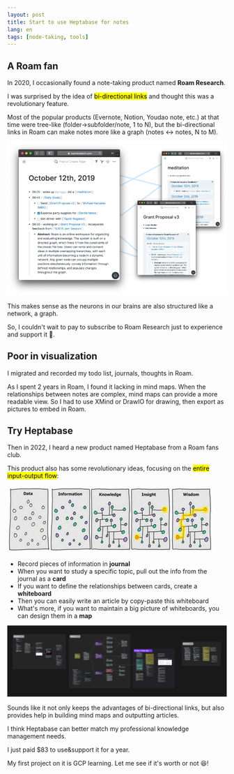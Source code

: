 ```yaml
---
layout: post
title: Start to use Heptabase for notes
lang: en
tags: [node-taking, tools]
---
```


## A Roam fan

In 2020, I occasionally found a note-taking product named **Roam Research**.

I was surprised by the idea of <mark>bi-directional links</mark> and thought this was a revolutionary feature.

Most of the popular products (Evernote, Notion, Youdao note, etc.) at that time were tree-like (folder->subfolder/note, 1 to N),
but the bi-directional links in Roam can make notes more like a graph (notes <-> notes, N to M).

![Roam's di-directional links](/assets/img/backlink.png)

This makes sense as the neurons in our brains are also structured like a network, a graph.

So, I couldn't wait to pay to subscribe to Roam Research just to experience and support it :open_hands:.


## Poor in visualization

I migrated and recorded my todo list, journals, thoughts in Roam.

As I spent 2 years in Roam, I found it lacking in mind maps.
When the relationships between notes are complex, mind maps can provide a more readable view. So I had to use XMind or DrawIO for drawing, then export as pictures to embed in Roam.


## Try Heptabase

Then in 2022, I heard a new product named Heptabase from a Roam fans club.

This product also has some revolutionary ideas, focusing on the <mark>entire input-output flow</mark>:

![Data input to wisdom output flow](/assets/img/data2wisdom.jpeg)

* Record pieces of information in **journal**
* When you want to study a specific topic, pull out the info from the journal as a **card**
* If you want to define the relationships between cards, create a **whiteboard**
* Then you can easily write an article by copy-paste this whiteboard
* What's more, if you want to maintain a big picture of whiteboards, you can design them in a **map**

![Heptabase's whiteboard](/assets/img/heptabase.jpeg)

Sounds like it not only keeps the advantages of bi-directional links, but also provides help in building mind maps and outputting articles.

I think Heptabase can better match my professional knowledge management needs.

I just paid $83 to use&support it for a year.

My first project on it is GCP learning. Let me see if it's worth or not :laughing:!
